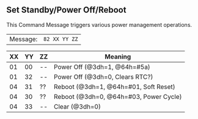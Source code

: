 ## Set Standby/Power Off/Reboot

This Command Message triggers various power management operations.

|          |               |
| -------- | ------------- |
| Message: | `82 XX YY ZZ` |

| XX | YY | ZZ  | Meaning                                 |
| -- | -- | --- | --------------------------------------- |
| 01 | 00 | \-- | Power Off (@3dh=1, @64h=\#5a)           |
| 01 | 32 | \-- | Power Off (@3dh=0, Clears RTC?)         |
| 04 | 31 | ??  | Reboot (@3dh=1, @64h=\#01, Soft Reset)  |
| 04 | 30 | ??  | Reboot (@3dh=0, @64h=\#03, Power Cycle) |
| 04 | 33 | \-- | Clear (@3dh=0)                          |
